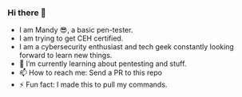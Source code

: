 ### Hi there 👋


- I am Mandy :sunglasses:, a basic pen-tester.
- I am trying to get CEH certified.
- I am a cybersecurity enthusiast and tech geek constantly looking forward to learn new things.
- 🔭 I’m currently learning about pentesting and stuff.
- 📫 How to reach me: Send a PR to this repo 
- ⚡ Fun fact: I made this to pull my commands. 
